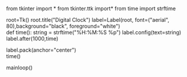 
from tkinter import *
from tkinter.ttk import*
from time import strftime

root=Tk()
root.title("Digital Clock")
label=Label(root, font=("aerial", 80),background="black", foreground="white")                                                                                                                                                                                                                                                                                                                                                                                                                                                                                                                                                                                 
def time():
    string = strftime("%H:%M:%S %p")
    label.config(text=string)
    label.after(1000,time)

label.pack(anchor="center")  
time()
    
mainloop()
